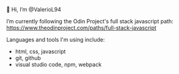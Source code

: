 👋 Hi, I’m @ValerioL94

I’m currently following the Odin Project's full stack javascript path: https://www.theodinproject.com/paths/full-stack-javascript

Languages and tools I'm using include:

<ul>
  <li>html, css, javascript</li>
  <li>git, github</li>
  <li>visual studio code, npm, webpack</li>
</ul>
<!---
ValerioL94/ValerioL94 is a ✨ special ✨ repository because its `README.md` (this file) appears on your GitHub profile.
You can click the Preview link to take a look at your changes.
--->
